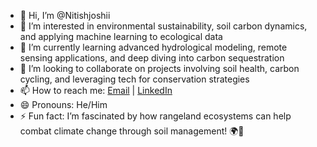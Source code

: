 - 👋 Hi, I’m @Nitishjoshii  
- 👀 I’m interested in environmental sustainability, soil carbon dynamics, and applying machine learning to ecological data  
- 🌱 I’m currently learning advanced hydrological modeling, remote sensing applications, and deep diving into carbon sequestration  
- 💞️ I’m looking to collaborate on projects involving soil health, carbon cycling, and leveraging tech for conservation strategies  
- 📫 How to reach me: [Email](mailto:your-email@example.com) | [LinkedIn](https://www.linkedin.com/in/nitishjoshii)  
- 😄 Pronouns: He/Him  
- ⚡ Fun fact: I’m fascinated by how rangeland ecosystems can help combat climate change through soil management! 🌍🌱



<!---
Nitishjoshii/Nitishjoshii is a ✨ special ✨ repository because its `README.md` (this file) appears on your GitHub profile.
You can click the Preview link to take a look at your changes.
--->

